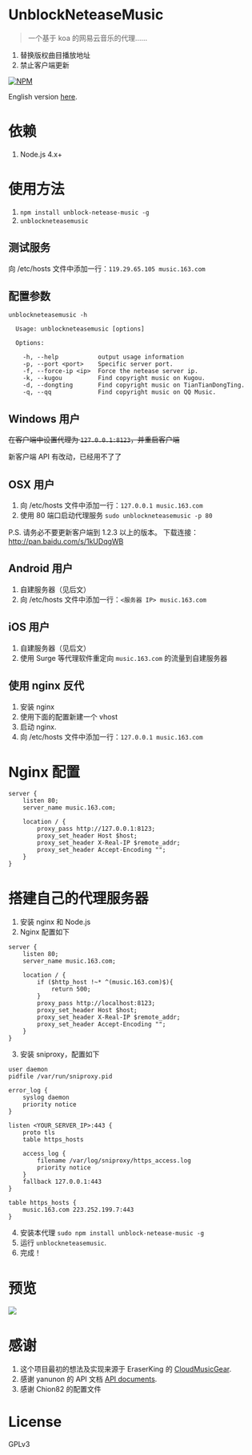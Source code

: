 # UnblockNeteaseMusic

> 一个基于 koa 的网易云音乐的代理……

1. 替换版权曲目播放地址
2. 禁止客户端更新

[![NPM](https://nodei.co/npm/unblock-netease-music.png?downloads=true&downloadRank=true)](https://nodei.co/npm/unblock-netease-music/)

English version [here](https://github.com/ITJesse/UnblockNeteaseMusic/blob/master/README_en.md).

# 依赖

1. Node.js 4.x+

# 使用方法

1. `npm install unblock-netease-music -g`
2. `unblockneteasemusic`

## 测试服务

向 /etc/hosts 文件中添加一行：`119.29.65.105 music.163.com`

## 配置参数

```
unblockneteasemusic -h

  Usage: unblockneteasemusic [options]

  Options:

    -h, --help           output usage information
    -p, --port <port>    Specific server port.
    -f, --force-ip <ip>  Force the netease server ip.
    -k, --kugou          Find copyright music on Kugou.
    -d, --dongting       Find copyright music on TianTianDongTing.
    -q, --qq             Find copyright music on QQ Music.
```

## Windows 用户

~~在客户端中设置代理为 `127.0.0.1:8123`，并重启客户端~~

新客户端 API 有改动，已经用不了了

## OSX 用户

1. 向 /etc/hosts 文件中添加一行：`127.0.0.1 music.163.com`
2. 使用 80 端口启动代理服务 `sudo unblockneteasemusic -p 80`

P.S. 请务必不要更新客户端到 1.2.3 以上的版本。 下载连接： http://pan.baidu.com/s/1kUDqgWB

## Android 用户

1. 自建服务器（见后文）
2. 向 /etc/hosts 文件中添加一行：`<服务器 IP> music.163.com`

## iOS 用户

1. 自建服务器（见后文）
2. 使用 Surge 等代理软件重定向 `music.163.com` 的流量到自建服务器

## 使用 nginx 反代

1. 安装 nginx
2. 使用下面的配置新建一个 vhost
3. 启动 nginx.
4. 向 /etc/hosts 文件中添加一行：`127.0.0.1 music.163.com`

# Nginx 配置

```
server {
    listen 80;
    server_name music.163.com;

    location / {
        proxy_pass http://127.0.0.1:8123;
        proxy_set_header Host $host;
        proxy_set_header X-Real-IP $remote_addr;
        proxy_set_header Accept-Encoding "";
    }
}
  ```

# 搭建自己的代理服务器

1. 安装 nginx 和 Node.js
2. Nginx 配置如下

  ```
  server {
      listen 80;
      server_name music.163.com;

      location / {
          if ($http_host !~* ^(music.163.com)$){
              return 500;
          }
          proxy_pass http://localhost:8123;
          proxy_set_header Host $host;
          proxy_set_header X-Real-IP $remote_addr;
          proxy_set_header Accept-Encoding "";
      }
  }
  ```

3. 安装 sniproxy，配置如下

  ```
  user daemon
  pidfile /var/run/sniproxy.pid

  error_log {
      syslog daemon
      priority notice
  }

  listen <YOUR_SERVER_IP>:443 {
      proto tls
      table https_hosts

      access_log {
          filename /var/log/sniproxy/https_access.log
          priority notice
      }
      fallback 127.0.0.1:443
  }

  table https_hosts {
      music.163.com 223.252.199.7:443
  }
  ```

4. 安装本代理 `sudo npm install unblock-netease-music -g`
5. 运行 `unblockneteasemusic`.
6. 完成！

# 预览

![](https://dn-itjesse.qbox.me/github%2Fphoto_2016-03-31_01-11-14.jpg)

# 感谢

1. 这个项目最初的想法及实现来源于 EraserKing 的 [CloudMusicGear](https://github.com/EraserKing/CloudMusicGear).
2. 感谢 yanunon 的 API 文档 [API documents](https://github.com/yanunon/NeteaseCloudMusic/wiki/%E7%BD%91%E6%98%93%E4%BA%91%E9%9F%B3%E4%B9%90API%E5%88%86%E6%9E%90).
3. 感谢 Chion82 的配置文件

# License

GPLv3
